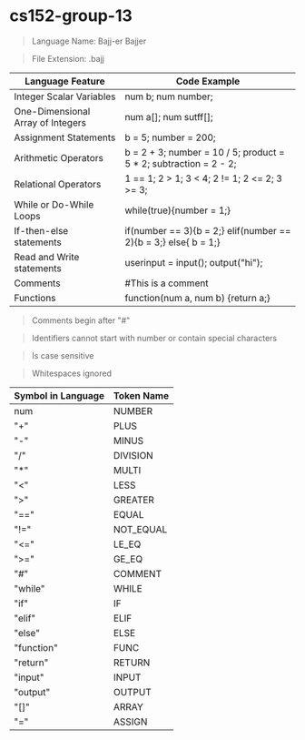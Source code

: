 # cs152-group-13
> Language Name: Bajj-er Bajjer

> File Extension: .bajj

| Language Feature  | Code Example |
| ------------- | ------------- |
| Integer Scalar Variables  | num b; num number; |
| One-Dimensional Array of Integers  | num a[]; num sutff[]; |
| Assignment Statements  | b = 5; number = 200;  |
| Arithmetic Operators  | b = 2 + 3; number = 10 / 5; product = 5 * 2; subtraction = 2 - 2;|
| Relational Operators  | 1 == 1; 2 > 1; 3 < 4; 2 != 1; 2 <= 2; 3 >= 3; |
| While or Do-While Loops | while(true){number = 1;}  |
| If-then-else statements  | if(number == 3){b = 2;} elif(number == 2){b = 3;} else{ b = 1;}  |
| Read and Write statements  | userinput = input(); output("hi"); |
| Comments  | #This is a comment   |
| Functions  | function(num a, num b) {return a;} |

> Comments begin after "#"

> Identifiers cannot start with number or contain special characters

> Is case sensitive

> Whitespaces ignored


| Symbol in Language | Token Name |
| ------------- | ------------- |
| num | NUMBER |
| "+" | PLUS |
| "-" | MINUS |
| "/" | DIVISION |
| "*" | MULTI |
| "<" | LESS |
| ">" | GREATER |
| "==" | EQUAL |
| "!=" | NOT_EQUAL |
| "<=" | LE_EQ |
| ">=" | GE_EQ |
| "#" | COMMENT |
| "while" | WHILE |
| "if" | IF |
| "elif" | ELIF |
| "else" | ELSE |
| "function" | FUNC |
| "return" | RETURN |
| "input" | INPUT |
| "output" | OUTPUT |
| "[]" | ARRAY |
| "=" | ASSIGN |
